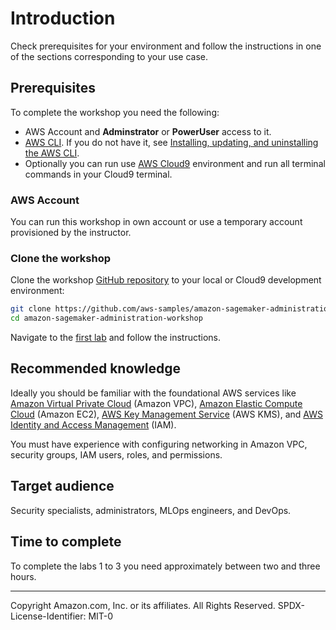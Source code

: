 # Introduction
Check prerequisites for your environment and follow the instructions in one of the sections corresponding to your use case.

## Prerequisites
To complete the workshop you need the following:
- AWS Account and **Adminstrator** or **PowerUser** access to it.
- [AWS CLI](https://aws.amazon.com/cli/). If you do not have it, see [Installing, updating, and uninstalling the AWS CLI](https://docs.aws.amazon.com/cli/latest/userguide/cli-chap-install.html). 
- Optionally you can run use [AWS Cloud9](https://aws.amazon.com/cloud9/) environment and run all terminal commands in your Cloud9 terminal.

### AWS Account
You can run this workshop in own account or use a temporary account provisioned by the instructor.

### Clone the workshop
Clone the workshop [GitHub repository](https://github.com/aws-samples/amazon-sagemaker-administration-workshop) to your local or Cloud9 development environment:
```sh
git clone https://github.com/aws-samples/amazon-sagemaker-administration-workshop.git
cd amazon-sagemaker-administration-workshop
```

Navigate to the [first lab](../01-lab-01/lab-01.md) and follow the instructions.

## Recommended knowledge
Ideally you should be familiar with the foundational AWS services like [Amazon Virtual Private Cloud](https://docs.aws.amazon.com/vpc/latest/userguide/what-is-amazon-vpc.html) (Amazon VPC), [Amazon Elastic Compute Cloud](https://aws.amazon.com/ec2/) (Amazon EC2), [AWS Key Management Service](https://docs.aws.amazon.com/kms/latest/developerguide/overview.html) (AWS KMS), and [AWS Identity and Access Management](https://docs.aws.amazon.com/IAM/latest/UserGuide/introduction.html) (IAM).

You must have experience with configuring networking in Amazon VPC, security groups, IAM users, roles, and permissions. 
  
## Target audience
Security specialists, administrators, MLOps engineers, and DevOps.

## Time to complete
To complete the labs 1 to 3 you need approximately between two and three hours. 

---

Copyright Amazon.com, Inc. or its affiliates. All Rights Reserved.
SPDX-License-Identifier: MIT-0